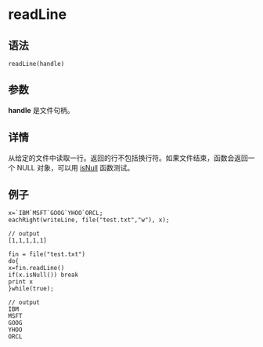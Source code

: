 # readLine

## 语法

`readLine(handle)`

## 参数

**handle** 是文件句柄。

## 详情

从给定的文件中读取一行。返回的行不包括换行符。如果文件结束，函数会返回一个 NULL 对象，可以用 [isNull](../i/isNull.md) 函数测试。

## 例子

```
x=`IBM`MSFT`GOOG`YHOO`ORCL;
eachRight(writeLine, file("test.txt","w"), x);

// output
[1,1,1,1,1]

fin = file("test.txt")
do{
x=fin.readLine()
if(x.isNull()) break
print x
}while(true);

// output
IBM
MSFT
GOOG
YHOO
ORCL
```

